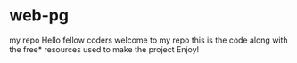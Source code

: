 # web-pg
my repo
Hello fellow coders 
welcome to my repo 
this is the code along with the free* resources used to make the project
Enjoy!
